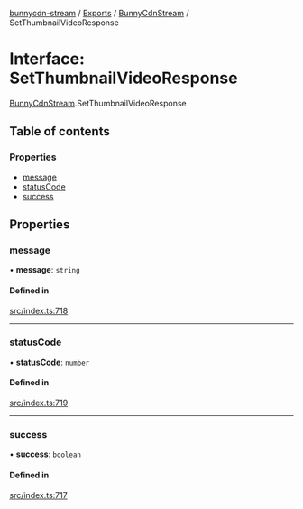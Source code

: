 [bunnycdn-stream](../README.md) / [Exports](../modules.md) / [BunnyCdnStream](../modules/BunnyCdnStream.md) / SetThumbnailVideoResponse

# Interface: SetThumbnailVideoResponse

[BunnyCdnStream](../modules/BunnyCdnStream.md).SetThumbnailVideoResponse

## Table of contents

### Properties

- [message](BunnyCdnStream.SetThumbnailVideoResponse.md#message)
- [statusCode](BunnyCdnStream.SetThumbnailVideoResponse.md#statuscode)
- [success](BunnyCdnStream.SetThumbnailVideoResponse.md#success)

## Properties

### message

• **message**: `string`

#### Defined in

[src/index.ts:718](https://github.com/dan-online/bunnycdn-stream/blob/a0d1e0a/src/index.ts#L718)

___

### statusCode

• **statusCode**: `number`

#### Defined in

[src/index.ts:719](https://github.com/dan-online/bunnycdn-stream/blob/a0d1e0a/src/index.ts#L719)

___

### success

• **success**: `boolean`

#### Defined in

[src/index.ts:717](https://github.com/dan-online/bunnycdn-stream/blob/a0d1e0a/src/index.ts#L717)
